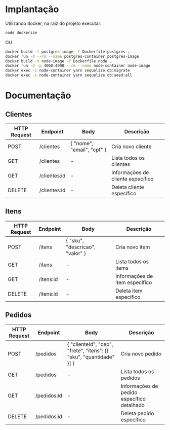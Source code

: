 # Implantação

Utilizando docker, na raiz do projeto executar:
```sh
node dockerize
```
OU
```sh
docker build -t postgres-image -f Dockerfile.postgres .
docker run -d --rm --name postgres-container postgres-image
docker build -t node-image -f Dockerfile.node .
docker run -d -p 4000:4000 --rm --name node-container node-image
docker exec -i node-container yarn sequelize db:migrate
docker exec -i node-container yarn sequelize db:seed:all
```

# Documentação

## Clientes

| HTTP Request | Endpoint | Body | Descrição |
| ------ | ------ | ------ | ------ |
| POST | /clientes | { "nome", "email", "cpf" } | Cria novo cliente
| GET | /clientes | - | Lista todos os clientes
| GET | /clientes:id | - | Informações de cliente específico
| DELETE | /clientes:id | - | Deleta cliente específico

## Itens

| HTTP Request | Endpoint | Body | Descrição |
| ------ | ------ | ------ | ------ |
| POST | /itens | { "sku", "descricao", "valor" } | Cria novo item
| GET | /itens | - | Lista todos os items
| GET | /itens:id | - | Informações de item específico
| DELETE | /itens:id | - | Deleta item específico

## Pedidos

| HTTP Request | Endpoint | Body | Descrição |
| ------ | ------ | ------ | ------ |
| POST | /pedidos | { "clienteId", "cep", "frete", "itens": [{ "sku", "quantidade" }] } | Cria novo pedido
| GET | /pedidos | - | Lista todos os pedidos
| GET | /pedidos:id | - | Informações de pedido específico detalhado
| DELETE | /pedidos:id | - | Deleta pedido específico
